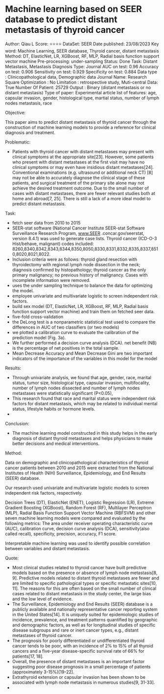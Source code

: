 # Machine learning based on SEER database to predict distant metastasis of thyroid cancer

Author: Qiau L
Score: ⭐️⭐️⭐️⭐️
DataSet: SEER
Date published: 23/08/2023
Key word: Machine Learning, SEER database, Thyroid cancer, distant metastasis
Method: DT, ElasticNet, LR, XGBoost, RF, MLP, Radial basis function support vector machine
Pre-processing: under-sampling 
Status: Done
Task: Distant Metastasis, Metastasis Diagnosis
Type: Journal
AUC on test: 0.96
Accuracy on test: 0.906
Sensitivity on test: 0.929
Specificity on test: 0.884
Data type : Clinicopathological data, Demographic data
Journal Name: Research Square
Optimization : No
Limitation : retrospective study, 
Muti-central Data: True
Number Of Patient: 25729
Output : Binary (distant metastasis or no distant metastasis)
Type of paper: Experimental article
list of features: age, capsular invasion, gender, histological type, martial status, number of lymph nodes metastasis, race

Objective:

This paper aims to predict distant metastasis of thyroid cancer through the construction of machine learning models to provide a reference for clinical diagnosis and treatment.

Problematic:

- Patients with thyroid cancer with distant metastases may present with clinical symptoms at the appropriate site[23]. However, some patients who present with distant metastases at the first visit may have no clinical symptoms or may even have insidious distant metastases[24]. Conventional examinations (e.g. ultrasound or additional neck CT) [8] may not be able to accurately diagnose the clinical stage of these patients, and surgical treatment of the primary site alone may not achieve the desired treatment outcome. Due to the small number of cases
with distant metastases, there are fewer relevant studies both at home and abroad[7, 25]. There is still a lack of a more ideal model to predict distant metastasis.

Task:

- fetch seer data from 2010 to 2015
- SEER-stat software (National Cancer Institute SEER-stat Software Surveillance Research Program, www.SEER .concar.gov/seerstat, version 8.4.1) was used to generate case lists. Thyroid cancer (ICD-O-3 Hist/behave, malignant) codes included: 8260,8340,8342,8343,8344,8350,8050,8330,8331,8332,8335,8337,8510,8020,8021,8022.
- Inclusion criteria were as follows: thyroid gland resection with thyroidectomy with regional lymph node dissection in the neck; diagnosis confirmed by histopathology; thyroid cancer as the only primary malignancy; no previous history of malignancy. Cases with incomplete information were removed.
- uses the under sampling technique to balance the data for optimizing the model.
- employee univariate and multivariate logistic to screen independent risk factors.
- build sex model (DT, ElasticNet, LR, XGBoost, RF, MLP, Radial basis function support vector machine) and train them on fetched seer data.
- five-fold cross-validation
- the DeLong test is a nonparametric statistical test used to compare the differences in AUC of two classifiers (or two models)
- we plotted a calibration curve to evaluate the calibration of the prediction model (Fig. 3a).
- We further performed a decision curve analysis (DCA). net benefit (NB) is the percentage of net positives in the total sample.
- Mean Decrease Accuracy and Mean Decrease Gini are two important indicators of the importance of the variables in this model for the model

Results:

- Through univariate analysis, we found that age, gender, race, marital status,
tumor size, histological type, capsular invasion, multifocality, number of lymph nodes dissected and number of lymph nodes metastases were statistically significant (P<0.05),
- This research found that race and marital status were independent risk factors for distant metastasis, which may be related to individual mental status, lifestyle habits or hormone levels.
- 

Conclusion:

- The machine learning model constructed in this study helps in the early diagnosis of distant thyroid metastases and helps physicians to make better decisions and medical interventions.

Method:

Data on demographic and clinicopathological characteristics of thyroid cancer patients between 2010 and 2015 were extracted from the National Institutes of Health (NIH) Surveillance, Epidemiology, and End Results (SEER) database. 

Our research used univariate and multivariate logistic models to screen independent risk factors, respectively. 

Decision Trees (DT), ElasticNet (ENET), Logistic Regression (LR), Extreme Gradient Boosting (XGBoost), Random Forest (RF), Multilayer Perceptron (MLP), Radial Basis Function Support Vector Machine (RBFSVM) and other seven machine learning models were compared and evaluated by the following metrics: The area under receiver operating characteristic curve (AUC), calibration curve, decision curve analysis (DCA), sensitivity(also called recall), specificity, precision, accuracy, F1 score. 

Interpretable machine learning was used to identify possible correlation between variables and distant metastasis.

Quote:

- Most clinical studies related to thyroid cancer have built predictive models based on the presence or absence of lymph node metastasis[8, 9]. Predictive models related to distant thyroid metastases are fewer and are limited to specific pathological types or specific metastatic sites[10, 11]. The reasons for this are often based on the small number of clinical cases related to distant metastasis in the study center, the large bias and the low level of evidence.
- The Surveillance, Epidemiology and End Results (SEER) database is a publicly available and nationally representative cancer reporting system in the United States[14]. It is uniquely suited for epidemiologic studies of incidence, prevalence, and treatment patterns quantified by geographic and demographic factors, as well as for longitudinal studies of specific disease subgroups and rare or inert cancer types, e.g., distant metastases of thyroid cancer.
- The prognosis for poorly differentiated or undifferentiated thyroid cancer tends to be poor, with an incidence of 2% to 15% of all thyroid cancers and a five-year disease-specific survival rate of 66% for patients[17, 18].
- Overall, the presence of distant metastases is an important factor suggesting poor disease prognosis in a small percentage of patients (approximately 3-15%)[19-22].
- Extrathyroid extension or capsular invasion has been shown to be associated with lymph node metastasis in numerous studies[9, 31-33].
-